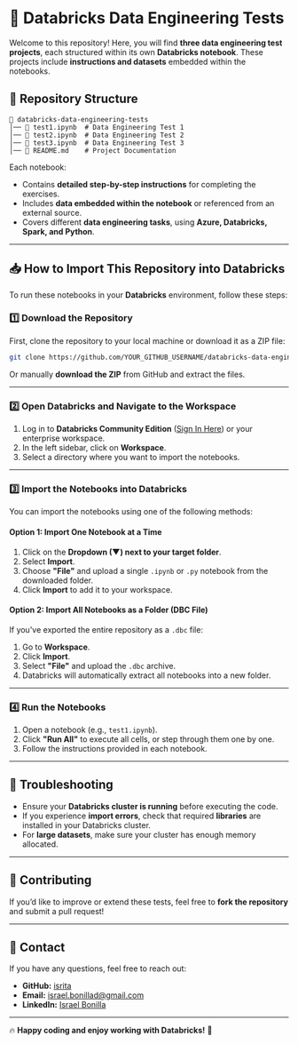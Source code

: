 # 🚀 Databricks Data Engineering Tests

Welcome to this repository! Here, you will find **three data engineering test projects**, each structured within its own **Databricks notebook**. These projects include **instructions and datasets** embedded within the notebooks.

## 📂 Repository Structure

```
📁 databricks-data-engineering-tests
│── 📄 test1.ipynb  # Data Engineering Test 1
│── 📄 test2.ipynb  # Data Engineering Test 2
│── 📄 test3.ipynb  # Data Engineering Test 3
│── 📄 README.md    # Project Documentation
```

Each notebook:
- Contains **detailed step-by-step instructions** for completing the exercises.
- Includes **data embedded within the notebook** or referenced from an external source.
- Covers different **data engineering tasks**, using **Azure, Databricks, Spark, and Python**.

---

## 📥 How to Import This Repository into Databricks

To run these notebooks in your **Databricks** environment, follow these steps:

### **1️⃣ Download the Repository**
First, clone the repository to your local machine or download it as a ZIP file:

```bash
git clone https://github.com/YOUR_GITHUB_USERNAME/databricks-data-engineering-tests.git
```

Or manually **download the ZIP** from GitHub and extract the files.

---

### **2️⃣ Open Databricks and Navigate to the Workspace**
1. Log in to **Databricks Community Edition** ([Sign In Here](https://community.cloud.databricks.com/)) or your enterprise workspace.
2. In the left sidebar, click on **Workspace**.
3. Select a directory where you want to import the notebooks.

---

### **3️⃣ Import the Notebooks into Databricks**
You can import the notebooks using one of the following methods:

#### **Option 1: Import One Notebook at a Time**
1. Click on the **Dropdown (▼) next to your target folder**.
2. Select **Import**.
3. Choose **"File"** and upload a single `.ipynb` or `.py` notebook from the downloaded folder.
4. Click **Import** to add it to your workspace.

#### **Option 2: Import All Notebooks as a Folder (DBC File)**
If you've exported the entire repository as a `.dbc` file:
1. Go to **Workspace**.
2. Click **Import**.
3. Select **"File"** and upload the `.dbc` archive.
4. Databricks will automatically extract all notebooks into a new folder.

---

### **4️⃣ Run the Notebooks**
1. Open a notebook (e.g., `test1.ipynb`).
2. Click **"Run All"** to execute all cells, or step through them one by one.
3. Follow the instructions provided in each notebook.

---

## 🔧 Troubleshooting
- Ensure your **Databricks cluster is running** before executing the code.
- If you experience **import errors**, check that required **libraries** are installed in your Databricks cluster.
- For **large datasets**, make sure your cluster has enough memory allocated.

---

## 🤝 Contributing
If you’d like to improve or extend these tests, feel free to **fork the repository** and submit a pull request!

---

## 📩 Contact
If you have any questions, feel free to reach out:
- **GitHub:** [isrita](https://github.com/isrita)
- **Email:** israel.bonillad@gmail.com
- **LinkedIn:** [Israel Bonilla](https://www.linkedin.com/in/israel-bonilla-de-la-cruz/)

---

🔥 **Happy coding and enjoy working with Databricks!** 🚀
